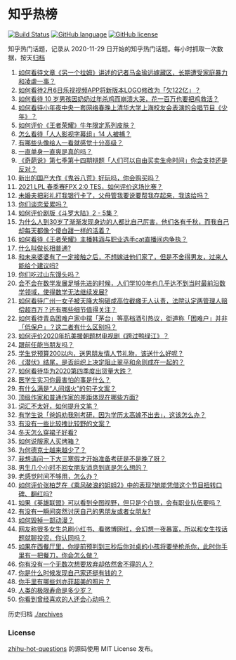 # 知乎热榜
[![Build Status](https://github.com/ToWeLong/zhihu-hot-questions/workflows/CI/badge.svg)](https://github.com/ToWeLong/zhihu-hot-questions/actions)
[![GitHub language](https://img.shields.io/badge/language-golang-orange.svg)](https://golang.org/)
[![GitHub license](https://img.shields.io/github/license/ToWeLong/zhihu-hot-questions)](https://github.com/ToWeLong/zhihu-hot-questions/blob/main/LICENSE)

知乎热门话题，记录从 2020-11-29 日开始的知乎热门话题。每小时抓取一次数据，按天[归档](./archives)

<!-- BEGIN -->

1. [如何看待文章《另一个拉姆》讲述的记者马金瑜远嫁藏区，长期遭受家庭暴力和凌虐一事？](https://www.zhihu.com/question/443154151)
1. [如何看待2月6日乐视视频APP将新版本LOGO修改为「欠122亿」？](https://www.zhihu.com/question/443183209)
1. [如何看待 10 岁男孩因奶奶过年杀鸡而崩溃大哭，花一百万也要把鸡救活？](https://www.zhihu.com/question/442811742)
1. [如何看待小年夜中央一套网络春晚上清华大学上海校友会表演的合唱节目《少年》？](https://www.zhihu.com/question/442905594)
1. [如何评价《王者荣耀》牛年限定系列皮肤？](https://www.zhihu.com/question/443191027)
1. [怎么看待「人人影视字幕组」14 人被捕？](https://www.zhihu.com/question/442667356)
1. [有哪些头像给人一看就感觉十分高级？](https://www.zhihu.com/question/441459020)
1. [一直单身一直爽是真的吗？](https://www.zhihu.com/question/330412814)
1. [《奇葩说》第七季第十四期辩题「人们可以自由买卖生命时间」你会支持还是反对？](https://www.zhihu.com/question/442917510)
1. [新出的国产大作《鬼谷八荒》好玩吗，你会购买吗？](https://www.zhihu.com/question/442267375)
1. [2021 LPL 春季赛FPX 2:0 TES，如何评价这场比赛？](https://www.zhihu.com/question/443184853)
1. [未婚夫把彩礼打我银行卡了，父母管我要说要帮我存起来，我该给吗？](https://www.zhihu.com/question/442994514)
1. [你们谈恋爱累吗？](https://www.zhihu.com/question/399471584)
1. [如何评价剧版《斗罗大陆》2 - 5集？](https://www.zhihu.com/question/443129219)
1. [为什么人到30岁了渐渐发现身边的人都比自己厉害，他们各有千秋，而我自己却每天都像个傻白甜一样的活着？](https://www.zhihu.com/question/442671689)
1. [如何看待《王者荣耀》主播韩涵与职业选手cat直播间内争执？](https://www.zhihu.com/question/442893588)
1. [什么叫做长相普通?](https://www.zhihu.com/question/351006112)
1. [和未来婆婆有了一定接触之后，不想嫁进他们家了，但是不舍得男友，过来人能给个建议吗?](https://www.zhihu.com/question/442344424)
1. [你们吃过山东馒头吗？](https://www.zhihu.com/question/361625056)
1. [会不会在数学发展足够先进的时候，人们学100年也几乎达不到当时最前沿数学领域，使得数学无法继续发展?](https://www.zhihu.com/question/437041378)
1. [如何看待广州一女子被天降大狗砸成高位截瘫无人认责，法院认定两管理人赔偿超百万？还有哪些细节值得关注？](https://www.zhihu.com/question/443024140)
1. [如何看待青岛困难户家中摆「茅台」等高档酒引热议，街道称「困难户」并非「低保户」？这二者有什么区别吗？](https://www.zhihu.com/question/442993579)
1. [如何评价2020年抗美援朝题材电视剧《跨过鸭绿江》？](https://www.zhihu.com/question/436744258)
1. [跟前任能当朋友吗？](https://www.zhihu.com/question/441242079)
1. [学生党预算200以内，送男朋友情人节礼物，该送什么好呢？](https://www.zhihu.com/question/368681572)
1. [《潜伏》结尾，是否组织上决定阻止翠平和余则成在一起的？](https://www.zhihu.com/question/47613057)
1. [如何看待华为2020第四季度出货量大跌？](https://www.zhihu.com/question/442259690)
1. [医学生实习你最害怕的事是什么？](https://www.zhihu.com/question/439727601)
1. [有什么满是“人间烟火”的句子文案？](https://www.zhihu.com/question/437252165)
1. [顶级作家和普通作家的差距体现在哪些方面?](https://www.zhihu.com/question/441968455)
1. [词汇不太好，如何提升文笔？](https://www.zhihu.com/question/440683258)
1. [有学生说「爸妈劝我别考研，因为学历太高嫁不出去」，这该怎么办？](https://www.zhihu.com/question/442806238)
1. [有没有一些比较拽比较野的文案？](https://www.zhihu.com/question/441951247)
1. [冬天怎么穿裙子好看?](https://www.zhihu.com/question/36487818)
1. [如何说服家人买烤箱？](https://www.zhihu.com/question/29666862)
1. [为何德克士越来越少了？](https://www.zhihu.com/question/321467749)
1. [我想请问一下大三寒假才开始准备考研是不是晚了呀？](https://www.zhihu.com/question/435873246)
1. [男生几个小时不回女朋友消息到底是怎么想的？](https://www.zhihu.com/question/265396838)
1. [老感觉时间不够用，怎么办？](https://www.zhihu.com/question/19633885)
1. [如何评价张柏芝在《乘风破浪的姐姐2》中的表现?她能凭借这个节目扭转口碑、翻红吗?](https://www.zhihu.com/question/440703299)
1. [如果《英雄联盟》可以看到全图视野，但只是个白银，会有职业队伍要吗？](https://www.zhihu.com/question/442642942)
1. [有没有一瞬间突然讨厌自己的男朋友或者女朋友?](https://www.zhihu.com/question/313651029)
1. [如何毁掉一部动漫？](https://www.zhihu.com/question/438413599)
1. [网友称很多女生总刷小红书、看微博网红，会幻想一夜暴富，所以和女生找话题就聊投资，你认同吗？](https://www.zhihu.com/question/443083852)
1. [如果在西餐厅里，你提前预判到三秒后你对桌的小孩将要举枪杀你，此时你手里有一把餐刀，你会怎么做？](https://www.zhihu.com/question/432745799)
1. [你有没有一个无数次想要放弃却依然舍不得的人？](https://www.zhihu.com/question/437226334)
1. [你是什么时候发现自己家还挺有钱的？](https://www.zhihu.com/question/360716785)
1. [你手里有哪些刘亦菲超美的照片？](https://www.zhihu.com/question/52207355)
1. [人类的极限寿命是多少岁？](https://www.zhihu.com/question/441028220)
1. [你看到曾经喜欢的人还会心动吗？](https://www.zhihu.com/question/439332766)

<!-- END -->

历史归档 [./archives](./archives)


### License
[zhihu-hot-questions](https://github.com/towelong/zhihu-hot-questions) 的源码使用 MIT License 发布。
